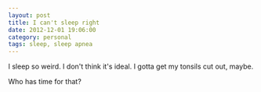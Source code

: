```yaml
---
layout: post
title: I can't sleep right
date: 2012-12-01 19:06:00
category: personal
tags: sleep, sleep apnea
---
```


I sleep so weird. I don't think it's ideal. I gotta get my tonsils cut out, maybe.

Who has time for that?